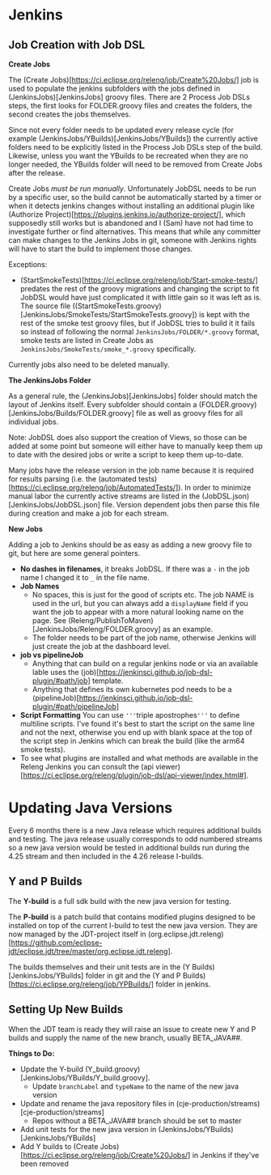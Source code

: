 # Jenkins

## **Job Creation with Job DSL**

**Create Jobs**

The (Create Jobs)[https://ci.eclipse.org/releng/job/Create%20Jobs/] job is used to populate the jenkins subfolders with the jobs defined in (JenkinsJobs)[JenkinsJobs] groovy files. There are 2 Process Job DSLs steps, the first looks for FOLDER.groovy files and creates the folders, the second creates the jobs themselves.

Since not every folder needs to be updated every release cycle (for example (JenkinsJobs/YBuilds)[JenkinsJobs/YBuilds]) the currently active folders need to be explicitly listed in the Process Job DSLs step of the build. Likewise, unless you want the YBuilds to be recreated when they are no longer needed, the YBuilds folder will need to be removed from Create Jobs after the release. 

Create Jobs *must be run manually*. Unfortunately JobDSL needs to be run by a specific user, so the build cannot be automatically started by a timer or when it detects jenkins changes without installing an additional plugin like (Authorize Project)[https://plugins.jenkins.io/authorize-project/], which supposedly still works but is abandoned and I (Sam) have not had time to investigate further or find alternatives. This means that while any committer can make changes to the Jenkins Jobs in git, someone with Jenkins rights will have to start the build to implement those changes.

Exceptions: 
  - (StartSmokeTests)[https://ci.eclipse.org/releng/job/Start-smoke-tests/] predates the rest of the groovy migrations and changing the script to fit JobDSL would have just complicated it with little gain so it was left as is. The source file ((StartSmokeTests.groovy)[JenkinsJobs/SmokeTests/StartSmokeTests.groovy]) is kept with the rest of the smoke test groovy files, but if JobDSL tries to build it it fails so instead of following the normal `JenkinsJobs/FOLDER/*.groovy` format, smoke tests are listed in Create Jobs as `JenkinsJobs/SmokeTests/smoke_*.groovy` specifically.

Currently jobs also need to be deleted manually.

**The JenkinsJobs Folder**

As a general rule, the (JenkinsJobs)[JenkinsJobs] folder should match the layout of Jenkins itself. Every subfolder should contain a (FOLDER.groovy)[JenkinsJobs/Builds/FOLDER.groovy] file as well as groovy files for all individual jobs. 

Note: JobDSL does also support the creation of Views, so those can be added at some point but someone will either have to manually keep them up to date with the desired jobs or write a script to keep them up-to-date.

Many jobs have the release version in the job name because it is required for results parsing (i.e. the (automated tests)[https://ci.eclipse.org/releng/job/AutomatedTests/]). In order to minimize manual labor the currently active streams are listed in the (JobDSL.json)[JenkinsJobs/JobDSL.json] file. Version dependent jobs then parse this file during creation and make a job for each stream.

**New Jobs**

Adding a job to Jenkins should be as easy as adding a new groovy file to git, but here are some general pointers.

* **No dashes in filenames**, it breaks JobDSL. If there was a `-` in the job name I changed it to `_` in the file name.
* **Job Names**
  - No spaces, this is just for the good of scripts etc. The job NAME is used in the url, but you can always add a `displayName` field if you want the job to appear with a more natural looking name on the page. See (Releng/PublishToMaven)[JenkinsJobs/Releng/FOLDER.groovy] as an example.
  - The folder needs to be part of the job name, otherwise Jenkins will just create the job at the dashboard level.
* **job vs pipelineJob**
  - Anything that can build on a regular jenkins node or via an available lable uses the (job)[https://jenkinsci.github.io/job-dsl-plugin/#path/job] template.
  - Anything that defines its own kubernetes pod needs to be a (pipelineJob)[https://jenkinsci.github.io/job-dsl-plugin/#path/pipelineJob]
* **Script Formatting** You can use `'''`triple apostrophes`'''` to define multiline scripts. I've found it's best to start the script on the same line and not the next, otherwise you end up with blank space at the top of the script step in Jenkins which can break the build (like the arm64 smoke tests).
* To see what plugins are installed and what methods are available in the Releng Jenkins you can consult the (api viewer)[https://ci.eclipse.org/releng/plugin/job-dsl/api-viewer/index.html#].


# Updating Java Versions

Every 6 months there is a new Java release which requires additional builds and testing. The java release usually corresponds to odd numbered streams so a new java version would be tested in additional builds run during the 4.25 stream and then included in the 4.26 release I-builds. 

## **Y and P Builds**
The **Y-build** is a full sdk build with the new java version for testing. 

The **P-build** is a patch build that contains modified plugins designed to be installed on top of the current I-build to test the new java version.
They are now managed by the JDT-project itself in (org.eclipse.jdt.releng)[https://github.com/eclipse-jdt/eclipse.jdt/tree/master/org.eclipse.jdt.releng].

The builds themselves and their unit tests are in the (Y Builds)[JenkinsJobs/YBuilds] folder in git and the (Y and P Builds)[https://ci.eclipse.org/releng/job/YPBuilds/] folder in jenkins.

## Setting Up New Builds

When the JDT team is ready they will raise an issue to create new Y and P builds and supply the name of the new branch, usually BETA_JAVA##.

**Things to Do:**
  * Update the Y-build (Y_build.groovy)[JenkinsJobs/YBuilds/Y_build.groovy].
    - Update `branchLabel` and `typeName` to the name of the new java version
  * Update and rename the java repository files in (cje-production/streams)[cje-production/streams]
    - Repos without a BETA_JAVA## branch should be set to master
  * Add unit tests for the new java version in (JenkinsJobs/YBuilds)[JenkinsJobs/YBuilds]
  * Add Y builds to (Create Jobs)[https://ci.eclipse.org/releng/job/Create%20Jobs/] in Jenkins if they've been removed
